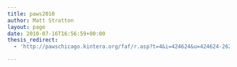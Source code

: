 ```yaml
---
title: paws2010
author: Matt Stratton
layout: page
date: 2010-07-16T16:56:59+00:00
thesis_redirect:
  - 'http://pawschicago.kintera.org/faf/r.asp?t=4&i=424624&u=424624-262784074&e=3554084978'

---
```

